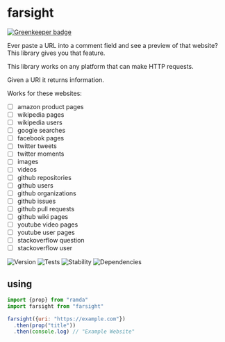 # farsight

[![Greenkeeper badge](https://badges.greenkeeper.io/krainboltgreene/farsight.js.svg)](https://greenkeeper.io/)

Ever paste a URL into a comment field and see a preview of that website? This library gives you that feature.

This library works on any platform that can make HTTP requests.

Given a URI it returns information.

Works for these websites:

  - [ ] amazon product pages
  - [ ] wikipedia pages
  - [ ] wikipedia users
  - [ ] google searches
  - [ ] facebook pages
  - [ ] twitter tweets
  - [ ] twitter moments
  - [ ] images
  - [ ] videos
  - [ ] github repositories
  - [ ] github users
  - [ ] github organizations
  - [ ] github issues
  - [ ] github pull requests
  - [ ] github wiki pages
  - [ ] youtube video pages
  - [ ] youtube user pages
  - [ ] stackoverflow question
  - [ ] stackoverflow user

![Version][BADGE_VERSION]
![Tests][BADGE_TRAVIS]
![Stability][BADGE_STABILITY]
![Dependencies][BADGE_DEPENDENCY]


## using

``` javascript
import {prop} from "ramda"
import farsight from "farsight"

farsight({uri: "https://example.com"})
  .then(prop("title"))
  .then(console.log) // "Example Website"
```

[BADGE_TRAVIS]: https://img.shields.io/travis/krainboltgreene/farsight.js.svg?maxAge=2592000&style=flat-square
[BADGE_VERSION]: https://img.shields.io/npm/v/farsight.svg?maxAge=2592000&style=flat-square
[BADGE_STABILITY]: https://img.shields.io/badge/stability-strong-green.svg?maxAge=2592000&style=flat-square
[BADGE_DEPENDENCY]: https://img.shields.io/david/krainboltgreene/farsight.js.svg?maxAge=2592000&style=flat-square
